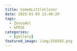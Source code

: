 ```yaml
---
title: ComeALittleCloser
date: 2025-01-03 22:40:29
tags:
  - ZenosWol
  - GPOSE
categories:
  - [gallery]
featured_image: /img/250103.png
---
```

